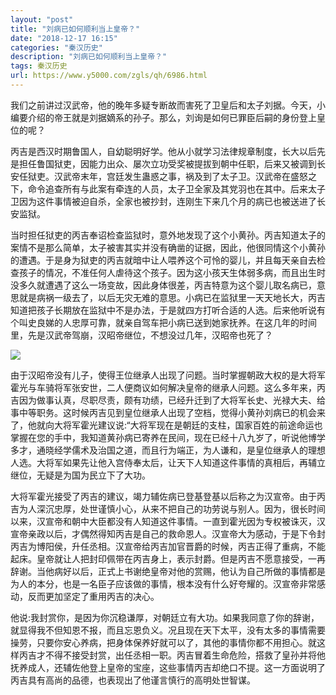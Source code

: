 ```yaml
---
layout: "post"
title: "刘病已如何顺利当上皇帝？"
date: "2018-12-17 16:15"
categories: "秦汉历史"
description: "刘病已如何顺利当上皇帝？"
tags: 秦汉历史
url: https://www.y5000.com/zgls/qh/6986.html
---
```






我们之前讲过汉武帝，他的晚年多疑专断故而害死了卫皇后和太子刘据。今天，小编要介绍的帝王就是刘据嫡系的孙子。那么，刘询是如何已罪臣后嗣的身份登上皇位的呢？

丙吉是西汉时期鲁国人，自幼聪明好学。他从小就学习法律规章制度，长大以后先是担任鲁国狱吏，因能力出众、屡次立功受奖被提拔到朝中任职，后来又被调到长安任狱吏。汉武帝末年，宫廷发生蛊惑之事，祸及到了太子卫。汉武帝在盛怒之下，命令追查所有与此案有牵连的人员，太子卫全家及其党羽也在其中。后来太子卫因为这件事情被迫自杀，全家也被抄封，连刚生下来几个月的病已也被送进了长安监狱。

当时担任狱吏的丙吉奉诏检查监狱时，意外地发现了这个小黄孙。丙吉知道太子的案情不是那么简单，太子被害其实并没有确凿的证据，因此，他很同情这个小黄孙的遭遇。于是身为狱吏的丙吉就暗中让人喂养这个可怜的婴儿，并且每天亲自去检查孩子的情况，不准任何人虐待这个孩子。因为这小孩天生体弱多病，而且出生时没多久就遭遇了这么一场变故，因此身体很差，丙吉特意为这个婴儿取名病已，意思就是病祸一级去了，以后无灾无难的意思。小病已在监狱里一天天地长大，丙吉知道把孩子长期放在监狱中不是办法，于是就四方打听合适的人选。后来他听说有个叫史良娣的人忠厚可靠，就亲自驾车把小病已送到她家抚养。在这几年的时间里，先是汉武帝驾崩，汉昭帝继位，不想没过几年，汉昭帝也死了？

![](https://img.y5000.com/uploads/allimg/161212/135FGF8-0.jpg)

由于汉昭帝没有儿子，使得王位继承人出现了问题。当时掌握朝政大权的是大将军霍光与车骑将军张安世，二人便商议如何解决皇帝的继承人问题。这么多年来，丙吉因为做事认真，尽职尽责，颇有功绩，已经升迁到了大将军长史、光禄大夫、给事中等职务。这时候丙吉见到皇位继承人出现了空档，觉得小黄孙刘病已的机会来了，他就向大将军霍光建议说:“大将军现在是朝廷的支柱，国家百姓的前途命运也掌握在您的手中，我知道黄孙病已寄养在民间，现在已经十八九岁了，听说他博学多才，通晓经学儒术及治国之道，而且行为端正，为人谦和，是皇位继承人的理想人选。大将军如果先让他入宫侍奉太后，让天下人知道这件事情的真相后，再辅立继位，无疑是为国为民立下了大功。

大将军霍光接受了丙吉的建议，竭力辅佐病已登基登基以后称之为汉宣帝。由于丙吉为人深沉忠厚，处世谨慎小心，从来不把自己的功劳说与别人。因为，很长时间以来，汉宣帝和朝中大臣都没有人知道这件事情。一直到霍光因为专权被诛灭，汉宣帝亲政以后，才偶然得知丙吉是自己的救命恩人。汉宣帝大为感动，于是下令封丙吉为博阳侯，升任丞相。汉宣帝给丙吉加官晋爵的时候，丙吉正得了重病，不能起床。皇帝就让人把封印佩带在丙吉身上，表示封爵。但是丙吉不愿意接受，一再辞谢。当他病好以后，正式上书谢绝皇帝对他的赏赐，他认为自己所做的事情都是为人的本分，也是一名臣子应该做的事情，根本没有什么好夸耀的。汉宣帝非常感动，反而更加坚定了重用丙吉的决心。

他说:我封赏你，是因为你沉稳谦厚，对朝廷立有大功。如果我同意了你的辞谢，就显得我不但知恩不报，而且忘恩负义。况且现在天下太平，没有太多的事情需要操劳，只要你安心养病，把身体保养好就可以了，其他的事情你都不用担心。就这样丙吉才不得不接受封赏，出任丞相一职。丙吉冒着生命危险，搭救了皇孙并将他抚养成人，还辅佐他登上皇帝的宝座，这些事情丙吉却绝口不提。这一方面说明了丙吉具有高尚的品德，也表现出了他谨言慎行的高明处世智谋。
